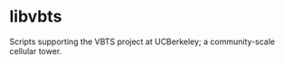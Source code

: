 libvbts
=======

Scripts supporting the VBTS project at UCBerkeley; a community-scale cellular tower. 
